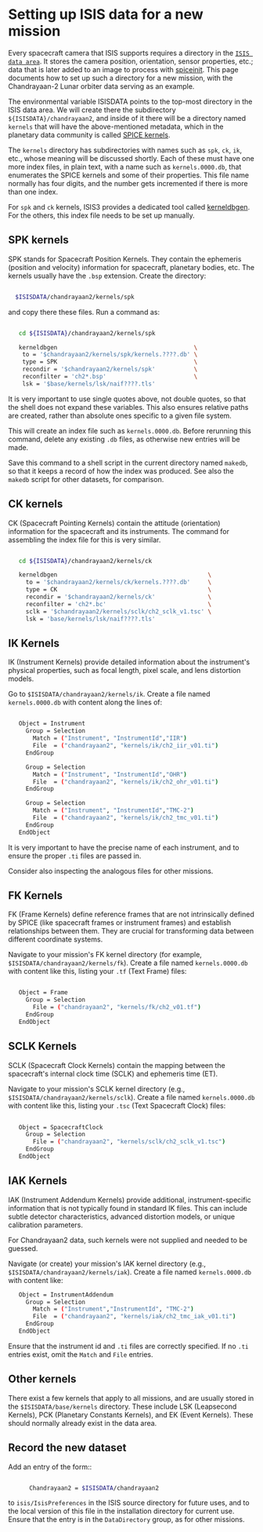 # Setting up ISIS data for a new mission

Every spacecraft camera that ISIS supports requires a directory in the [`ISIS data area`](../../how-to-guides/environment-setup-and-maintenance/isis-data-area.md). It stores the camera position, orientation, sensor properties, etc.; data that is later added to an image to process with [spiceinit](https://isis.astrogeology.usgs.gov/Application/presentation/Tabbed/spiceinit/spiceinit.html). This page documents how to set up such a directory for a new mission, with the Chandrayaan-2 Lunar orbiter data serving as an example.

The environmental variable ISISDATA points to the top-most directory in the ISIS data area. We will create there the subdirectory `${ISISDATA}/chandrayaan2`, and inside of it there will be a directory named ``kernels`` that will have the above-mentioned metadata, which in the planetary data community is called [SPICE kernels](https://naif.jpl.nasa.gov/naif/index.html).

The ``kernels`` directory has subdirectories with names such as ``spk``, ``ck``, ``ik``, etc., whose meaning will be discussed shortly. Each of these must have one more index files, in plain text, with a name such as ``kernels.0000.db``, that enumerates the SPICE kernels and some of their properties. This file name normally has four digits, and the number gets incremented if there is more than one index.

For ``spk`` and ``ck`` kernels, ISIS3 provides a dedicated tool called [kerneldbgen](https://isis.astrogeology.usgs.gov/Application/presentation/Tabbed/kerneldbgen/kerneldbgen.html). For the others, this index file needs to be set up manually.

## SPK kernels

SPK stands for Spacecraft Position Kernels. They contain the ephemeris (position and velocity) information for spacecraft, planetary bodies, etc. The kernels usually have the ``.bsp`` extension. Create the directory:

```sh

  $ISISDATA/chandrayaan2/kernels/spk

```

and copy there these files. Run a command as:

```sh

   cd ${ISISDATA}/chandrayaan2/kernels/spk

   kerneldbgen                                       \
    to = '$chandrayaan2/kernels/spk/kernels.????.db' \
    type = SPK                                       \
    recondir = '$chandrayaan2/kernels/spk'           \
    reconfilter = 'ch2*.bsp'                         \
    lsk = '$base/kernels/lsk/naif????.tls'

```

It is very important to use single quotes above, not double quotes, so that the shell does not expand these variables. This also ensures relative paths are created, rather than absolute ones specific to a given file system.

This will create an index file such as ``kernels.0000.db``. Before rerunning this command, delete any existing ``.db`` files, as otherwise new entries will be made.

Save this command to a shell script in the current directory named ``makedb``, so that it keeps a record of how the index was produced. See also the ``makedb`` script for other datasets, for comparison.

## CK kernels

 CK (Spacecraft Pointing Kernels) contain the attitude (orientation) information for the spacecraft and its instruments. The command for assembling the index file for this is very similar.

```sh

   cd ${ISISDATA}/chandrayaan2/kernels/ck

   kerneldbgen                                           \
     to = '$chandrayaan2/kernels/ck/kernels.????.db'     \
     type = CK                                           \
     recondir = '$chandrayaan2/kernels/ck'               \
     reconfilter = 'ch2*.bc'                             \
     sclk = '$chandrayaan2/kernels/sclk/ch2_sclk_v1.tsc' \
     lsk = 'base/kernels/lsk/naif????.tls'
```

## IK Kernels

IK (Instrument Kernels) provide detailed information about the instrument's physical properties, such as focal length, pixel scale, and lens distortion models.

Go to ``$ISISDATA/chandrayaan2/kernels/ik``. Create a file named ``kernels.0000.db`` with content along the lines of:

```sh

   Object = Instrument
     Group = Selection
       Match = ("Instrument", "InstrumentId","IIR")
       File  = ("chandrayaan2", "kernels/ik/ch2_iir_v01.ti")
     EndGroup

     Group = Selection
       Match = ("Instrument", "InstrumentId","OHR")
       File  = ("chandrayaan2", "kernels/ik/ch2_ohr_v01.ti")
     EndGroup

     Group = Selection
       Match = ("Instrument", "InstrumentId","TMC-2")
       File  = ("chandrayaan2", "kernels/ik/ch2_tmc_v01.ti")
     EndGroup
   EndObject

```

It is very important to have the precise name of each instrument, and to ensure the proper ``.ti`` files are passed in.

Consider also inspecting the analogous files for other missions.

## FK Kernels

FK (Frame Kernels) define reference frames that are not intrinsically defined by SPICE (like spacecraft frames or instrument frames) and establish relationships between them. They are crucial for transforming data between different coordinate systems.

Navigate to your mission's FK kernel directory (for example, ``$ISISDATA/chandrayaan2/kernels/fk``). Create a file named ``kernels.0000.db`` with content like this, listing your ``.tf`` (Text Frame) files:
   
```sh

   Object = Frame
     Group = Selection
       File = ("chandrayaan2", "kernels/fk/ch2_v01.tf")
     EndGroup
   EndObject

```

## SCLK Kernels

SCLK (Spacecraft Clock Kernels) contain the mapping between the spacecraft's internal clock time (SCLK) and ephemeris time (ET).

Navigate to your mission's SCLK kernel directory (e.g., ``$ISISDATA/chandrayaan2/kernels/sclk``). Create a file named ``kernels.0000.db`` with content like this, listing your ``.tsc`` (Text Spacecraft Clock) files:

```sh
   
   Object = SpacecraftClock
     Group = Selection
       File = ("chandrayaan2", "kernels/sclk/ch2_sclk_v1.tsc")
     EndGroup
   EndObject
```

## IAK Kernels

IAK (Instrument Addendum Kernels) provide additional, instrument-specific information that is not typically found in standard IK files. This can include subtle detector characteristics, advanced distortion models, or unique calibration parameters. 

For Chandrayaan2 data, such kernels were not supplied and needed to be guessed.

Navigate (or create) your mission's IAK kernel directory (e.g., ``$ISISDATA/chandrayaan2/kernels/iak``). Create a file named ``kernels.0000.db`` with content like:

```sh
   Object = InstrumentAddendum
     Group = Selection
       Match = ("Instrument","InstrumentId", "TMC-2")
       File  = ("chandrayaan2", "kernels/iak/ch2_tmc_iak_v01.ti")
     EndGroup
   EndObject
```

Ensure that the instrument id and ``.ti`` files are correctly specified. If no ``.ti`` entries exist, omit the ``Match`` and ``File`` entries.

## Other kernels

There exist a few kernels that apply to all missions, and are usually stored in the ``$ISISDATA/base/kernels`` directory. These include LSK (Leapsecond Kernels), PCK (Planetary Constants Kernels), and EK (Event Kernels). These should normally already exist in the data area.

## Record the new dataset

Add an entry of the form::

```sh

      Chandrayaan2 = $ISISDATA/chandrayaan2
```

to ``isis/IsisPreferences`` in the ISIS source directory for future uses, and to the local version of this file in the installation directory for current use. Ensure that the entry is in the ``DataDirectory`` group, as for other missions.
